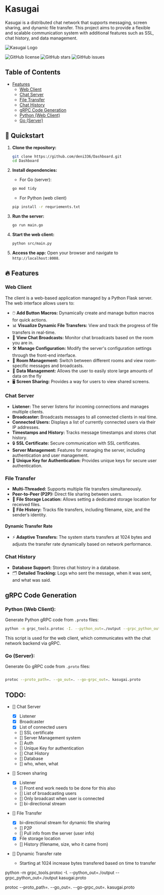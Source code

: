 # Kasugai

Kasugai is a distributed chat network that supports messaging, screen sharing, and dynamic file transfer. This project aims to provide a flexible and scalable communication system with additional features such as SSL, chat history, and data management.

![Kasugai Logo](images.png)

![GitHub license](https://img.shields.io/github/license/yourusername/yourrepo)
![GitHub stars](https://img.shields.io/github/stars/yourusername/yourrepo)
![GitHub issues](https://img.shields.io/github/issues/yourusername/yourrepo)

## Table of Contents
- [Features](#features)
  - [Web Client](#web-client)
  - [Chat Server](#chat-server)
  - [File Transfer](#file-transfer)
  - [Chat History](#chat-history)
  - [gRPC Code Generation](#grpc-code-generation)
  - [Python (Web Client)](#python-web-client)
  - [Go (Server)](#go-server)


## 🚀 Quickstart

1. **Clone the repository:**
    ```bash
    git clone https://github.com/deni336/Dashboard.git
    cd Dashboard
    ```

2. **Install dependencies:**
    - For Go (server):
    ```bash
    go mod tidy
    ```
    - For Python (web client)
    ```bash
    pip install -r requriements.txt
    ```

3. **Run the server:**
    ```bash
    go run main.go
    ```
4. **Start the web client:**
    ```bash
    python src/main.py
    ```
5. **Access the app:** Open your browser and navigate to `http://localhost:8008`.

## 🔥 Features
### Web Client
The client is a web-based application managed by a Python Flask server. The web interface allows users to:

- 🖱️ **Add Button Macros:** Dynamically create and manage button macros for quick actions.
- 📊 **Visualize Dynamic File Transfers:** View and track the progress of file transfers in real-time.
- 💬 **View Chat Broadcasts:** Monitor chat broadcasts based on the room you are in.
- 🛠️ **Manage Configuration:** Modify the server's configuration settings through the front-end interface.
- 🔄 **Room Management:** Switch between different rooms and view room-specific messages and broadcasts.
- 📁 **Data Management:** Allows the user to easily store large amounts of data on the fly
- 🖥️ **Screen Sharing:** Provides a way for users to view shared screens.

### Chat Server
- **Listener:** The server listens for incoming connections and manages multiple clients.
- **Broadcaster:** Broadcasts messages to all connected clients in real time.
- **Connected Users:** Displays a list of currently connected users via their IP addresses.
- **Timestamps and History:** Tracks message timestamps and stores chat history.
- 🔒 **SSL Certificate:** Secure communication with SSL certificates.
- **Server Management:** Features for managing the server, including authentication and user management.
- 🔑 **Unique Key for Authentication:** Provides unique keys for secure user authentication.

### File Transfer
- **Multi-Threaded:** Supports multiple file transfers simultaneously.
- **Peer-to-Peer (P2P):** Direct file sharing between users.
- 📂 **File Storage Location:** Allows setting a dedicated storage location for received files.
- 📜 **File History:** Tracks file transfers, including filename, size, and the sender’s identity.
#### Dynamic Transfer Rate
- ⚡ **Adaptive Transfers:** The system starts transfers at 1024 bytes and adjusts the transfer rate dynamically based on network performance.

### Chat History
- **Database Support:** Stores chat history in a database.
- 🗂️ **Detailed Tracking:** Logs who sent the message, when it was sent, and what was said.

## gRPC Code Generation
### Python (Web Client):
Generate Python gRPC code from `.proto` files:

```bash
python -m grpc_tools.protoc -I. --python_out=./output --grpc_python_out=./output kasugai.proto
```
This script is used for the web client, which communicates with the chat network backend via gRPC.

### Go (Server):
Generate Go gRPC code from `.proto` files:
```bash

protoc --proto_path=. --go_out=. --go-grpc_out=. kasugai.proto
```

## TODO:

- [] Chat Server
    - [X] Listener
    - [X] Broadcaster
    - [X] List of connected users
    - [] SSL certificate
    - [] Server Management system
    - [] Auth
    - [] Unique Key for authentication
    - [] Chat History
    - [] Database
    - [] who, when, what
- [] Screen sharing
    - [X] Listener
    - [] Front end work needs to be done for this also
    - [] List  of broadcasting users
    - [] Only broadcast when user is connected
    - [] bi-directional stream
- [] File Transfer
    - [X] bi-directional stream for dynamic file sharing
    - [] P2P 
    - [] Pull info from the server (user info)
    - [X] File storage location
    - [] History (filename, size, who it came from)

- [] Dynamic Transfer rate
    - Starting at 1024 increase bytes transfered based on time to transfer

python -m grpc_tools.protoc -I. --python_out=./output --grpc_python_out=./output kasugai.proto


protoc --proto_path=. --go_out=. --go-grpc_out=. kasugai.proto